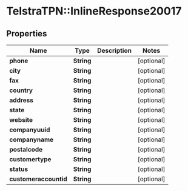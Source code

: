 # TelstraTPN::InlineResponse20017

## Properties
Name | Type | Description | Notes
------------ | ------------- | ------------- | -------------
**phone** | **String** |  | [optional] 
**city** | **String** |  | [optional] 
**fax** | **String** |  | [optional] 
**country** | **String** |  | [optional] 
**address** | **String** |  | [optional] 
**state** | **String** |  | [optional] 
**website** | **String** |  | [optional] 
**companyuuid** | **String** |  | [optional] 
**companyname** | **String** |  | [optional] 
**postalcode** | **String** |  | [optional] 
**customertype** | **String** |  | [optional] 
**status** | **String** |  | [optional] 
**customeraccountid** | **String** |  | [optional] 


